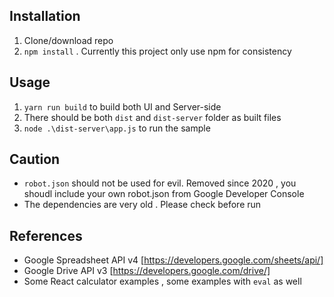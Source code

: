 
## Installation
1. Clone/download repo
2. `npm install` . Currently this project only use npm for consistency

## Usage
1. `yarn run build` to build both UI and Server-side
2. There should be both `dist` and `dist-server` folder as built files
3. `node .\dist-server\app.js` to run the sample

## Caution
- `robot.json` should not be used for evil. Removed since 2020 , you shoudl include your own robot.json from Google Developer Console
- The dependencies are very old . Please check before run

## References 
- Google Spreadsheet API v4 [https://developers.google.com/sheets/api/]
- Google Drive API v3 [https://developers.google.com/drive/]
- Some React calculator examples , some examples with `eval` as well
 
